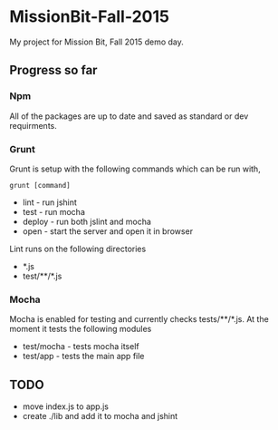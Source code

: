 # MissionBit-Fall-2015

My project for Mission Bit, Fall 2015 demo day.

## Progress so far

### Npm

All of the packages are up to date and saved as standard or dev requirments.

### Grunt

Grunt is setup with the following commands which can be run with,

```shell
grunt [command]
```

* lint - run jshint
* test - run mocha
* deploy - run both jslint and mocha
* open - start the server and open it in browser

Lint runs on the following directories

* *.js
* test/**/*.js

### Mocha

Mocha is enabled for testing and currently checks tests/**/*.js. At the moment
it tests the following modules

* test/mocha - tests mocha itself
* test/app - tests the main app file

## TODO

* move index.js to app.js
* create ./lib and add it to mocha and jshint
